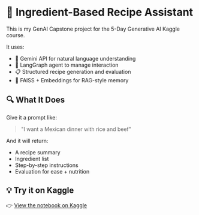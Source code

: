 # 🧺 Ingredient-Based Recipe Assistant

This is my GenAI Capstone project for the 5-Day Generative AI Kaggle course.

It uses:

- 🤖 Gemini API for natural language understanding
- 🧠 LangGraph agent to manage interaction
- 📋 Structured recipe generation and evaluation
- 🧲 FAISS + Embeddings for RAG-style memory

## 🔍 What It Does

Give it a prompt like:

> "I want a Mexican dinner with rice and beef"

And it will return:

- A recipe summary
- Ingredient list
- Step-by-step instructions
- Evaluation for ease + nutrition

## 💡 Try it on Kaggle

👉 [View the notebook on Kaggle]([https://www.kaggle.com/your-name/your-notebook-link](https://www.kaggle.com/code/divyareddy7676/ingredients-based-recipe-assistant))


